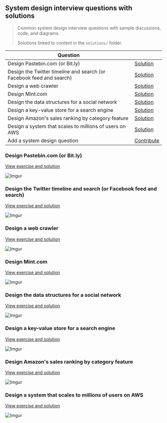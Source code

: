 ## System design interview questions with solutions

> Common system design interview questions with sample discussions, code, and diagrams.
>
> Solutions linked to content in the `solutions/` folder.

| Question | |
|---|---|
| Design Pastebin.com (or Bit.ly) | [Solution](solutions/system_design/pastebin/README.md) |
| Design the Twitter timeline and search (or Facebook feed and search) | [Solution](solutions/system_design/twitter/README.md) |
| Design a web crawler | [Solution](solutions/system_design/web_crawler/README.md) |
| Design Mint.com | [Solution](solutions/system_design/mint/README.md) |
| Design the data structures for a social network | [Solution](solutions/system_design/social_graph/README.md) |
| Design a key-value store for a search engine | [Solution](solutions/system_design/query_cache/README.md) |
| Design Amazon's sales ranking by category feature | [Solution](solutions/system_design/sales_rank/README.md) |
| Design a system that scales to millions of users on AWS | [Solution](solutions/system_design/scaling_aws/README.md) |
| Add a system design question | [Contribute](01_Introduction.md#contributing) |

### Design Pastebin.com (or Bit.ly)

[View exercise and solution](../../solutions/system_design/pastebin/README.md)

![Imgur](../../images/4edXG0T.png)

### Design the Twitter timeline and search (or Facebook feed and search)

[View exercise and solution](solutions/system_design/twitter/README.md)

![Imgur](../../images/jrUBAF7.png)

### Design a web crawler

[View exercise and solution](solutions/system_design/web_crawler/README.md)

![Imgur](../../images/bWxPtQA.png)

### Design Mint.com

[View exercise and solution](solutions/system_design/mint/README.md)

![Imgur](../../images/V5q57vU.png)

### Design the data structures for a social network

[View exercise and solution](solutions/system_design/social_graph/README.md)

![Imgur](../../images/cdCv5g7.png)

### Design a key-value store for a search engine

[View exercise and solution](solutions/system_design/query_cache/README.md)

![Imgur](../../images/4j99mhe.png)

### Design Amazon's sales ranking by category feature

[View exercise and solution](solutions/system_design/sales_rank/README.md)

![Imgur](../../images/MzExP06.png)

### Design a system that scales to millions of users on AWS

[View exercise and solution](solutions/system_design/scaling_aws/README.md)

![Imgur](../../images/jj3A5N8.png)



